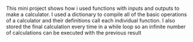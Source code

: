 This mini project shows how i used functions with inputs and outputs to make a calculator. 
I used a dictionary to compile all of the basic operations of a calculator and their definitions call each individual function.
I also stored the final calculation every time in a while loop so an infinite number of calculations can be executed with the previous result
